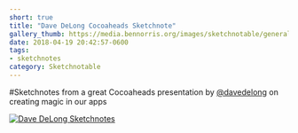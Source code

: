 ```yaml
---
short: true
title: "Dave DeLong Cocoaheads Sketchnote"
gallery_thumb: https://media.bennorris.org/images/sketchnotable/general/cocoaheads-2018.jpg
date: 2018-04-19 20:42:57-0600
tags:
- sketchnotes
category: Sketchnotable
---
```


#Sketchnotes from a great Cocoaheads presentation by [@davedelong](https://twitter.com/davedelong) on creating magic in our apps

[![Dave DeLong Sketchnotes](https://media.bennorris.org/images/sketchnotable/general/cocoaheads-2018.jpg)](http://media.bennorris.org/images/sketchnotable/general/cocoaheads-2018.jpg)